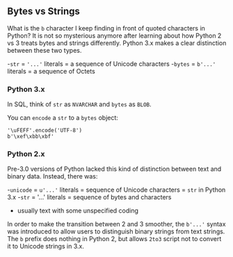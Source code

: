## Bytes vs Strings
What is the `b` character I keep finding in front of quoted characters in Python? It is not so mysterious anymore after learning about how Python 2 vs 3 treats bytes and strings differently.
Python 3.x makes a clear distinction between these two types.

-`str` = `'...'` literals = a sequence of Unicode characters
-`bytes` = `b'...'` literals = a sequence of Octets

### Python 3.x
In SQL, think of `str` as `NVARCHAR` and `bytes` as `BLOB`.

You can `encode` a `str` to a `bytes` object:

```
'\uFEFF'.encode('UTF-8')
b'\xef\xbb\xbf'
```

### Python 2.x
Pre-3.0 versions of Python lacked this kind of distinction between text and binary data. Instead, there was:

-`unicode` = `u'...'` literals  = sequence of Unicode characters = `str` in Python 3.x
-`str` = '...' literals = sequence of bytes and characters
  - usually text with some unspecified coding

In order to make the transition between 2 and 3 smoother, the `b'...'` syntax was introduced to allow users to distinguish binary strings from text strings. The `b` prefix does nothing in Python 2, but allows `2to3` script not to convert it to Unicode strings in 3.x.
